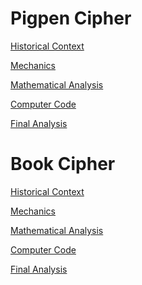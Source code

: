 # Pigpen Cipher

[Historical Context](historicalContext.md)

[Mechanics](mechanics.md)

[Mathematical Analysis](mathematicalAnalysis.md)

[Computer Code](computerCode.md)

[Final Analysis]()

# Book Cipher

[Historical Context]()

[Mechanics]()

[Mathematical Analysis]()

[Computer Code](bookComputerCode.md)

[Final Analysis]()
